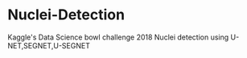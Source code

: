# Nuclei-Detection

Kaggle's Data Science bowl challenge 2018 Nuclei detection using U-NET,SEGNET,U-SEGNET
